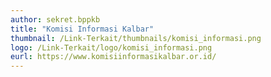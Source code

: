 ```yaml
---
author: sekret.bppkb
title: "Komisi Informasi Kalbar"
thumbnail: /Link-Terkait/thumbnails/komisi_informasi.png
logo: /Link-Terkait/logo/komisi_informasi.png
eurl: https://www.komisiinformasikalbar.or.id/
---
```

